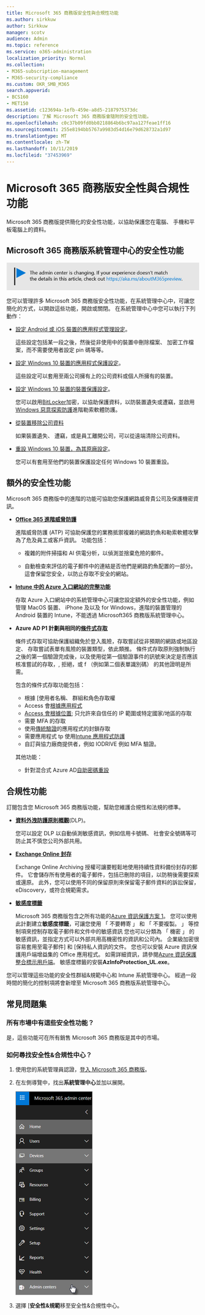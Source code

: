 ```yaml
---
title: Microsoft 365 商務版安全性與合規性功能
ms.author: sirkkuw
author: Sirkkuw
manager: scotv
audience: Admin
ms.topic: reference
ms.service: o365-administration
localization_priority: Normal
ms.collection:
- M365-subscription-management
- M365-security-compliance
ms.custom: OKR_SMB_M365
search.appverid:
- BCS160
- MET150
ms.assetid: c123694a-1efb-459e-a8d5-2187975373dc
description: 了解 Microsoft 365 商務版會隨附的安全性功能。
ms.openlocfilehash: c0c37b09fd0bb0218864b6bc97aa127feae1ff16
ms.sourcegitcommit: 255e8194bb5767a9983d54d16e79d628732a1d97
ms.translationtype: MT
ms.contentlocale: zh-TW
ms.lasthandoff: 10/11/2019
ms.locfileid: "37453969"
---
```

# <a name="microsoft-365-business-security-and-compliance-features"></a>Microsoft 365 商務版安全性與合規性功能

Microsoft 365 商務版提供簡化的安全性功能，以協助保護您在電腦、 手機和平板電腦上的資料。
    
## <a name="microsoft-365-business-admin-center-security-features"></a>Microsoft 365 商務版系統管理中心的安全性功能

[![標籤，讓您知道變更在系統管理中心，然後您可以在 aka.ms/aboutM365preview 尋找更多詳細資料。](media/m365admincenterchanging.png)](https://docs.microsoft.com/office365/admin/microsoft-365-admin-center-preview)

您可以管理許多 Microsoft 365 商務版安全性功能，在系統管理中心中，可讓您簡化的方式，以開啟這些功能，開啟或關閉。 在系統管理中心中您可以執行下列動作：
  
  
- [設定 Android 或 iOS 裝置的應用程式管理設定](app-protection-settings-for-android-and-ios.md)。 
    
    這些設定包括某一段之後，然後從非使用中的裝置中刪除檔案、 加密工作檔案，而不需要使用者設定 pin 碼等等。
    
- [設定 Windows 10 裝置的應用程式保護設定](protection-settings-for-windows-10-devices.md)。 
    
    這些設定可以套用至兩公司擁有上的公司資料或個人所擁有的裝置。
    
- [設定 Windows 10 裝置的裝置保護設定](protection-settings-for-windows-10-pcs.md)。 
    
    您可以啟用[BitLocker](https://go.microsoft.com/fwlink/p/?linkid=871405)加密，以協助保護資料，以防裝置遺失或遭竊，並啟用[Windows 惡意探索防護](https://go.microsoft.com/fwlink/p/?linkid=871404)進階勒索軟體防護。 
    
- [從裝置移除公司資料](remove-company-data.md)
    
    如果裝置遺失、 遭竊，或是員工離開公司，可以從遠端清除公司資料。
    
- [重設 Windows 10 裝置，為其原廠設定](reset-devices-to-factory-settings.md)。 
    
    您可以有套用至他們的裝置保護設定任何 Windows 10 裝置重設。
    
## <a name="additional-security-features"></a>額外的安全性功能 

Microsoft 365 商務版中的進階的功能可協助您保護網路威脅貴公司及保護機密資訊。
  
- **[Office 365 進階威脅防護](https://support.office.com/article/e100fe7c-f2a1-4b7d-9e08-622330b83653)**
    
    進階威脅防護 (ATP) 可協助保護您的業務抵禦複雜的網路釣魚和勒索軟體攻擊為了危及員工或客戶資訊。 功能包括：
    
  - 複雜的附件掃描和 AI 供電分析，以偵測並捨棄危險的郵件。
    
  - 自動檢查來評估的電子郵件中的連結是否他們是網路釣魚配置的一部分。 這會保留您安全，以防止存取不安全的網站。

- **[Intune 中的 Azure 入口網站的完整功能](https://go.microsoft.com/fwlink/p/?linkid=871403)**
    
    存取 Azure 入口網站中的系統管理中心可讓您設定額外的安全性功能，例如管理 MacOS 裝置、 iPhone 及以及 for Windows，進階的裝置管理的 Android 裝置的 Intune，不能透過 Microsoft365 商務版系統管理中心。
- **Azure AD P1 計劃與相同的[條件式存取](https://docs.microsoft.com/en-us/azure/active-directory/conditional-access/overview)**

    條件式存取可協助保護組織免於登入風險，存取嘗試從非預期的網路或地區設定、 存取嘗試表單有風險的裝置類型，依此類推。 條件式存取原則強制執行之後的第一個驗證完成後，以及使用從第一個驗證事件的訊號來決定是否應該核准嘗試的存取，, 拒絕，或 f （例如第二個表單識別碼） 的其他證明是所需。

    包含的條件式存取功能包括：

    - 根據 [使用者名稱、 群組和角色存取權
    - Access 會[根據應用程式](https://docs.microsoft.com/azure/active-directory/conditional-access/app-based-conditional-access) 
    - [Access 會根據位置](https://docs.microsoft.com/azure/active-directory/authentication/howto-registration-mfa-sspr-combined#conditional-access-policies-for-combined-registration); 只允許來自信任的 IP 範圍或特定國家/地區的存取 
    - 需要 MFA 的存取
    - 使用[傳統驗證](https://docs.microsoft.com/azure/active-directory/conditional-access/block-legacy-authentication)的應用程式的封鎖存取
    - 需要應用程式 tp 使用[Intune 應用程式防護](https://docs.microsoft.com/azure/active-directory/conditional-access/app-protection-based-conditional-access)
    - 自訂與協力廠商提供者，例如 IODRIVE 例如 MFA 驗證。
   
    其他功能：
    - 針對混合式 Azure AD[自助密碼重設](https://docs.microsoft.com/azure/active-directory/authentication/concept-sspr-customization)
    
## <a name="compliance-features"></a>合規性功能

訂閱包含您 Microsoft 365 商務版功能，幫助您維護合規性和法規的標準。

- **[資料外洩防護原則概觀](https://support.office.com/article/1966b2a7-d1e2-4d92-ab61-42efbb137f5e)**(DLP)。 
    
    您可以設定 DLP 以自動偵測敏感資訊，例如信用卡號碼、 社會安全號碼等可防止其不慎您公司外部共用。
    
- **[Exchange Online 封存](https://products.office.com/exchange/microsoft-exchange-online-archiving-email)**
    
    Exchange Online Archiving 授權可讓要輕鬆地使用持續性資料備份封存的郵件。 它會儲存所有使用者的電子郵件，包括已刪除的項目，以防稍後需要探索或還原。 此外，您可以使用不同的保留原則來保留電子郵件資料的訴訟保留，eDiscovery，或符合規範需求。
    
- **[敏感度標籤](https://docs.microsoft.com/microsoft-365/compliance/sensitivity-labels)**

   Microsoft 365 商務版包含之所有功能的[Azure 資訊保護方案 1](https://go.microsoft.com/fwlink/p/?linkid=871407)。 您可以使用此計劃建立**敏感度標籤**，可讓您使用 「 不要轉寄 」 和 「 不要複製。 」 等控制項來控制存取電子郵件和文件中的敏感資訊 您也可以分類為 「 機密 」 的敏感資訊，並指定方式可以外部共用高機密性的資訊和公司內。 企業級加密很容易套用至電子郵件] 和 [保持私人資訊的文件。 您也可以安裝 Azure 資訊保護用戶端增益集的 Office 應用程式。 如需詳細資訊，請參閱[Azure 資訊保護整合標示用戶端](https://docs.microsoft.com/azure/information-protection/rms-client/unifiedlabelingclient-version-release-history)。 敏感度標籤的安裝**AzInfoProtection_UL.exe**。

您可以管理這些功能的安全性群組&amp;規範中心和 Intune 系統管理中心。 經過一段時間的簡化的控制項將會新增至 Microsoft 365 商務版系統管理中心。
  
    
## <a name="faq"></a>常見問題集

 ### <a name="are-these-security-features-available-in-all-markets"></a>所有市場中有這些安全性功能？
  
是，這些功能可在所有銷售 Microsoft 365 商務版是其中的市場。
  
### <a name="how-do-i-find-the-security-amp-compliance-center"></a>如何尋找安全性&amp;合規性中心？
  
1. 使用您的系統管理員認證，[登入 Microsoft 365 商務版](https://portal.microsoft.com/)。 
    
2. 在左側導覽中，找出**系統管理中心**並加以展開。 
    
    ![在 Microsoft 365 系統管理中心左側導覽中，選擇 [系統管理中心]。](media/fa4484f8-c637-45fd-a7bd-bdb3abfd6c03.png)
  
3. 選擇 [**安全性&amp;規範**移至安全性&amp;合規性中心。